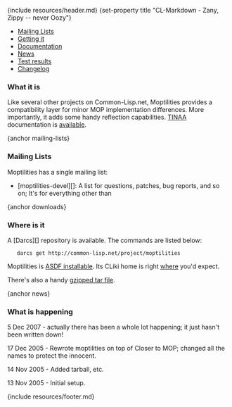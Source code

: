 {include resources/header.md}
{set-property title "CL-Markdown - Zany, Zippy -- never Oozy"}

<div class="contents">
<div class="system-links">

  * [Mailing Lists][3]
  * [Getting it][4]
  * [Documentation][5]
  * [News][6]
  * [Test results][tr]
  * [Changelog][7]

   [3]: #mailing-lists
   [4]: #downloads
   [5]: documentation/ (documentation link)
   [6]: #news
   [7]: changelog.html
   [tr]: test-report.html

</div>
<div class="system-description">

### What it is

Like several other projects on Common-Lisp.net, Moptilities provides a compatibility layer for minor MOP implementation differences. More importantly, it adds some handy reflection capabilities. [TINAA][8] documentation is [available][9].

   [8]: http://common-lisp.net/project/tinaa/
   [9]: http://common-lisp.net/project/cl-containers/moptilities/documentation/

{anchor mailing-lists}

### Mailing Lists

Moptilities has a single mailing list:

  * [moptilities-devel][]: A list for questions, patches, bug reports, and so on; It's for everything other than    
  
{anchor downloads}

### Where is it

A [Darcs][] repository is available. The commands are listed below:

       darcs get http://common-lisp.net/project/moptilities

Moptilities is [ASDF installable][12]. Its CLiki home is right [where][13] you'd expect.

   [12]: http://www.cliki.net/asdf-install
   [13]: http://www.cliki.net/moptilities

There's also a handy [gzipped tar file][14].

   [14]: http://common-lisp.net/project/cl-containers/moptilities/moptilities_latest.tar.gz

{anchor news}

### What is happening

5 Dec 2007 - actually there has been a whole lot happening; it just hasn't been written down! 

17 Dec 2005 - 
Rewrote moptilities on top of Closer to MOP; changed all the names to protect the innocent.

14 Nov 2005 - Added tarball, etc.

13 Nov 2005 - Initial setup.

</div>
</div>

{include resources/footer.md}

